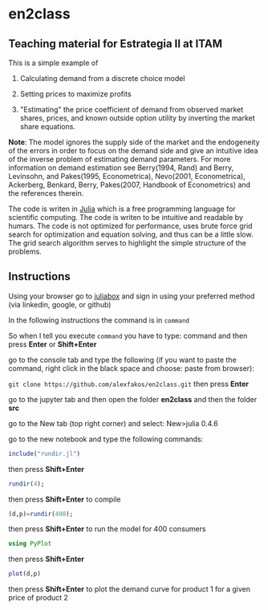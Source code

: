 # en2class
## Teaching material for Estrategia II at ITAM

This is a simple example of

1. Calculating demand from a discrete choice model

2. Setting prices to maximize profits 

3. "Estimating" the price coefficient of demand from observed market shares, prices, and known outside option utility by inverting the market share equations.

**Note**: The model ignores the supply side of the market and the endogeneity of the errors in order to focus on the demand side and give an intuitive idea of the inverse problem of estimating demand parameters. For more information on demand estimation see Berry(1994, Rand) and Berry, Levinsohn, and Pakes(1995, Econometrica), Nevo(2001, Econometrica), Ackerberg, Benkard, Berry, Pakes(2007, Handbook of Econometrics) and the references therein.   

The code is writen in [Julia](http://julialang.org/) which is a free programming language for scientific computing. The code is writen to be intuitive and readable by humars. The code is not optimized for performance, uses brute force grid search for optimization and equation solving, and thus can be a little slow. The grid search algorithm serves to highlight the simple structure of the problems. 


## Instructions

Using your browser go to [juliabox](https://juliabox.com/) and sign in using your preferred method (via linkedin, google, or github)

In the following instructions the command is in `command` 

So when I tell you execute `command` you have to type: command and then press **Enter** or **Shift+Enter**

go to the console tab and type the following (if you want to paste the command, right click in the black space and choose: paste from browser):

`git clone https://github.com/alexfakos/en2class.git`  then press **Enter**

go to the jupyter tab and then open the folder  **en2class** and then the folder **src**

go to the New tab (top right corner) and select: New>julia 0.4.6

go to the new notebook and type the following commands:

```julia
include("rundir.jl")
``` 
then press **Shift+Enter**

```julia 
rundir(4);
``` 
then press **Shift+Enter** to compile

```julia
(d,p)=rundir(400);
```
then press **Shift+Enter** to run the model for 400 consumers

```julia
using PyPlot
```
then press **Shift+Enter** 

```julia
plot(d,p)
```
then press **Shift+Enter** to plot the demand curve for product 1 for a given price of product 2

